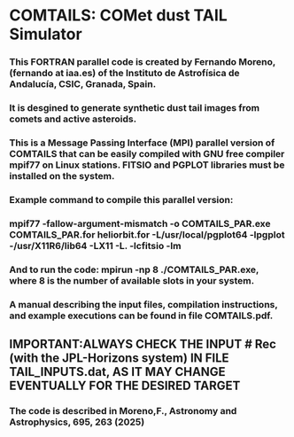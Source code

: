 # COMTAILS: COMet dust TAIL Simulator
### This FORTRAN parallel code is created by **Fernando Moreno**, (fernando at iaa.es) of the Instituto de Astrofísica de Andalucía, CSIC, Granada, Spain.
### It is desgined to generate synthetic dust tail images from comets and active asteroids.
### This is a Message Passing Interface (MPI) parallel version of COMTAILS that can be easily compiled with GNU free compiler mpif77 on Linux stations. FITSIO and PGPLOT libraries must be installed on the system.
### Example command to compile this parallel version:  
### mpif77 -fallow-argument-mismatch -o COMTAILS_PAR.exe COMTAILS_PAR.for heliorbit.for -L/usr/local/pgplot64 -lpgplot -/usr/X11R6/lib64 -LX11 -L. -lcfitsio -lm
### And to run the code: mpirun -np 8 ./COMTAILS_PAR.exe, where 8 is the number of available slots in your system.
### A manual describing the input files, compilation instructions, and example executions can be found in file COMTAILS.pdf. 
## IMPORTANT:ALWAYS CHECK THE INPUT # Rec (with the JPL-Horizons system) IN FILE TAIL_INPUTS.dat, AS IT MAY CHANGE EVENTUALLY FOR THE DESIRED TARGET
### The code is described in Moreno,F., Astronomy and Astrophysics, 695, 263 (2025) 
